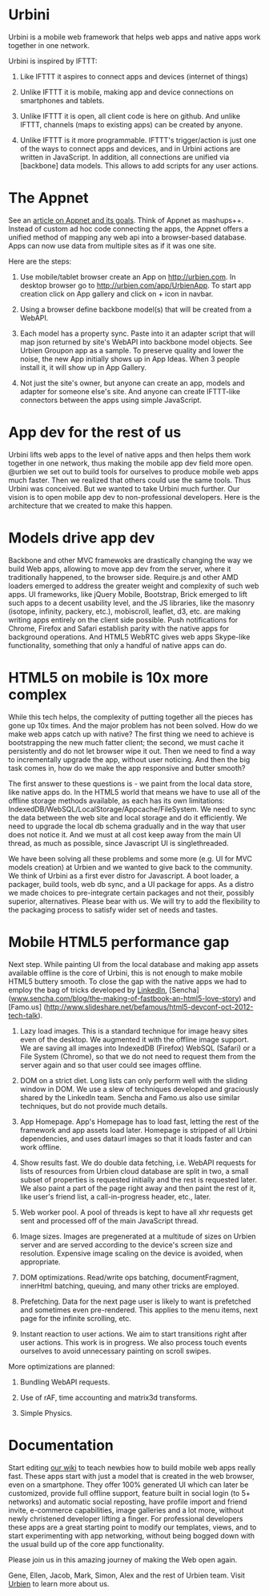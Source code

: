 Urbini
======
Urbini is a mobile web framework that helps web apps and native apps work together in one network. 

Urbini is inspired by IFTTT:

1. Like IFTTT it aspires to connect apps and devices (internet of things)

2. Unlike IFTTT it is mobile, making app and device connections on smartphones and tablets.

3. Unlike IFTTT it is open, all client code is here on github. And unlike IFTTT, channels (maps to existing apps) can be created by anyone.

4. Unlike IFTTT is it more programmable. IFTTT's trigger/action is just one of the ways to connect apps and devices, and in Urbini actions are written in JavaScript. In addition, all connections are unified via [backbone] data models. This allows to add scripts for any user actions.


The Appnet
==================
See an [article on Appnet and its goals](https://github.com/urbien/urbini/wiki/Appnet).
Think of Appnet as mashups++. Instead of custom ad hoc code connecting the apps, the Appnet offers a unified method of mapping any web api into a browser-based database. Apps can now use data from multiple sites as if it was one site.

Here are the steps:

1. Use mobile/tablet browser create an App on http://urbien.com. In desktop browser go to http://urbien.com/app/UrbienApp. To start app creation click on App gallery and click on + icon in navbar.

2. Using a browser define backbone model(s) that will be created from a WebAPI.

3. Each model has a property sync. Paste into it an adapter script that will map json returned by site's WebAPI into backbone model objects. See Urbien Groupon app as a sample. To preserve quality and lower the noise, the new App initially shows up in App Ideas. When 3 people install it, it will show up in App Gallery. 

4. Not just the site's owner, but anyone can create an app, models and adapter for someone else's site. And anyone can create IFTTT-like connectors between the apps using simple JavaScript.

App dev for the rest of us
====================
Urbini lifts web apps to the level of native apps and then helps them work together in one network, thus making the mobile app dev field more open. @urbien we set out to build tools for ourselves to produce mobile web apps much faster. Then we realized that others could use the same tools. Thus Urbini was conceived. But we wanted to take Urbini much further. Our vision is to open mobile app dev to non-professional developers. Here is the architecture that we created to make this happen.

Models drive app dev
=================
Backbone and other MVC framewoks are drastically changing the way we build Web apps, allowing to move app dev from the server, where it traditionally happened, to the browser side. Require.js and other AMD loaders emerged to address the greater weight and complexity of such web apps. UI frameworks, like jQuery Mobile, Bootstrap, Brick emerged to lift such apps to a decent usability level, and the JS libraries, like the masonry (isotope, infinity, packery, etc.), mobiscroll, leaflet, d3, etc. are making writing apps entirely on the client side possible. Push notifications for Chrome, Firefox and Safari establish parity with the native apps for background operations. And HTML5 WebRTC gives web apps Skype-like functionality, something that only a handful of native apps can do.

HTML5 on mobile is 10x more complex
===============================
While this tech helps, the complexity of putting together all the pieces has gone up 10x times. And the major problem has not been solved. How do we make web apps catch up with native? The first thing we need to achieve is bootstrapping the new much fatter client; the second, we must cache it persistently and do not let browser wipe it out. Then we need to find a way to incrementally upgrade the app, without user noticing. And then the big task comes in, how do we make the app responsive and butter smooth? 

The first answer to these questions is - we paint from the local data store, like native apps do. In the HTML5 world that means we have to use all of the offline storage methods available, as each has its own limitations: IndexedDB/WebSQL/LocalStorage/Appcache/FileSystem. We need to sync the data between the web site and local storage and do it efficiently. We need to upgrade the local db schema gradually and in the way that user does not notice it. And we must at all cost keep away from the main UI thread, as much as possible, since Javascript UI is singlethreaded.

We have been solving all these problems and some more (e.g. UI for MVC models creation) at Urbien and we wanted to give back to the community. We think of Urbini as a first ever distro for Javascript. A boot loader, a packager, build tools, web db sync, and a UI package for apps. As a distro we made choices to pre-integrate certain packages and not their, possibly superior, alternatives. Please bear with us. We will try to add the flexibility to the packaging process to satisfy wider set of needs and tastes. 

Mobile HTML5 performance gap
=========================
Next step. While painting UI from the local database and making app assets available offline is the core of Urbini, this is not enough to make mobile HTML5 buttery smooth. To close the gap with the native apps we had to employ the bag of tricks developed by [LinkedIn](http://engineering.linkedin.com/linkedin-ipad-5-techniques-smooth-infinite-scrolling-html5), [Sencha] (www.sencha.com/blog/the-making-of-fastbook-an-html5-love-story) and [Famo.us] (http://www.slideshare.net/befamous/html5-devconf-oct-2012-tech-talk).

1. Lazy load images. This is a standard technique for image heavy sites even of the desktop. We augmented it with the offline image support. We are saving all images into IndexedDB (Firefox) WebSQL (Safari) or a File System (Chrome), so that we do not need to request them from the server again and so that user could see images offline.

2. DOM on a strict diet. Long lists can only perform well with the sliding window in DOM. We use a slew of techniques developed and graciously shared by the LinkedIn team. Sencha and Famo.us also use similar techniques, but do not provide much details. 

4. App Homepage. App's Homepage has to load fast, letting the rest of the framework and app assets load later. Homepage is stripped of all Urbini dependencies, and uses dataurl images so that it loads faster and can work offline.

5. Show results fast. We do double data fetching, i.e. WebAPI requests for lists of resources from Urbien cloud database are split in two, a small subset of properties is requested initially and the rest is requested later. We also paint a part of the page right away and then paint the rest of it, like user's friend list, a call-in-progress header, etc., later.

6. Web worker pool. A pool of threads is kept to have all xhr requests get sent and processed off of the main JavaScript thread.

7. Image sizes. Images are pregenerated at a multitude of sizes on Urbien server and are served according to the device's screen size and resolution. Expensive image scaling on the device is avoided, when appropriate. 

8. DOM optimizations. Read/write ops batching, documentFragment, innerHtml batching, queuing, and many other tricks are employed. 

9. Prefetching. Data for the next page user is likely to want is prefetched and sometimes even pre-rendered. This applies to the menu items, next page for the infinite scrolling, etc.

10. Instant reaction to user actions. We aim to start transitions right after user actions. This work is in progress. We also process touch events ourselves to avoid unnecessary painting on scroll swipes.

More optimizations are planned:
1. Bundling WebAPI requests.

2. Use of rAF, time accounting and matrix3d transforms.

3. Simple Physics.

Documentation
============
Start editing <a href="https://github.com/urbien/urbini/wiki">our wiki</a> to teach newbies how to build mobile web apps really fast. These apps start with just a model that is created in the web browser, even on a smartphone. They offer 100% generated UI which can later be customized, provide full offline support, feature built in social login (to 5+ networks) and automatic social reposting, have profile import and friend invite, e-commerce capabilities, image galleries and a lot more, without newly christened developer lifting a finger. For professional developers these apps are a great starting point to modify our templates, views, and to start experimenting with app networking, without being bogged down with the usual build up of the core app functionality. 

Please join us in this amazing journey of making the Web open again.

Gene, Ellen, Jacob, Mark, Simon, Alex and the rest of Urbien team.
Visit <a href="http://urbien.com">Urbien</a> to learn more about us.
